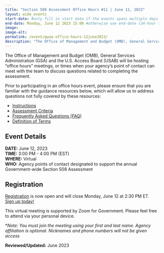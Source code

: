 ```yaml
---
title: "Section 508 Assessment Office Hours #11 | June 12, 2023"
layout: wide_events
start-date: #only fill in start date if the events spans multiple days (24-hour time)
end-date: Monday, June 12 2023 15:00 #otherwise use end-date (24-hour time)
image:
image-alt: 
permalink: /event/gwaa-office-hours-12june2023/
description: "The Office of Management and Budget (OMB), General Services Administration (GSA) and the U.S. Access Board (USAB) will be hosting “office hours” meetings, or times when your agency’s point of contact can meet with our teams to discuss the criteria or other questions related to completing the assessment."
---
```

The Office of Management and Budget (OMB), General Services Administration (GSA) and the U.S. Access Board (USAB) will be hosting “office hours” meetings, or times when your agency’s point of contact can meet with the team to discuss questions related to completing the assessment.

Prior to participating in an office hours event, please ensure that you are familiar with the guidance resources below, which will allow us to address questions not fully covered by these resources: 
- [Instructions][1]
- [Assessment Criteria][2] 
- [Frequently Asked Questions (FAQ)][4]
- [Definition of Terms][5]

## Event Details
**DATE:** June 12, 2023  
**TIME:** 3:00 PM - 4:00 PM (EST)  
**WHERE:** Virtual  
**WHO:** Agency points of contact designated to support the annual Government-wide Section 508 Assessment  

## Registration
[Registration][7] is now open and will close Monday, June 12 at 2:30 PM ET. [Sign up today!][7]   

This virtual meeting is supported by Zoom for Government. Please feel free to attend via your personal device.  

**Note: You must join the meeting using your first and last name. Agency affiliation is optional. Nicknames and phone numbers will not be given access*

**Reviewed/Updated:** June 2023

[1]: {{site.baseurl}}/manage/section-508-assessment/
[2]: {{site.baseurl}}/manage/section-508-assessment/criteria/      
[4]: {{site.baseurl}}/manage/section-508-assessment/faq/
[5]: {{site.baseurl}}/manage/section-508-assessment/definition-of-terms/
[6]: {{site.baseurl}}/events/
[7]: https://gsa.zoomgov.com/meeting/register/vJIsdeqhrzsjHkTR9HkHqCMU3OVJRQFp3zY